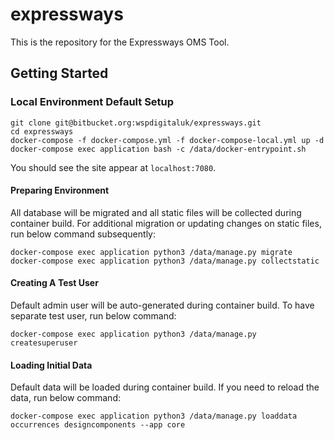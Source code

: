 # expressways

This is the repository for the Expressways OMS Tool.

## Getting Started
### Local Environment Default Setup
```
git clone git@bitbucket.org:wspdigitaluk/expressways.git
cd expressways
docker-compose -f docker-compose.yml -f docker-compose-local.yml up -d
docker-compose exec application bash -c /data/docker-entrypoint.sh
```
You should see the site appear at `localhost:7080`.

#### Preparing Environment
All database will be migrated and all static files will be collected during container build. 
For additional migration or updating changes on static files, run below command subsequently:
```
docker-compose exec application python3 /data/manage.py migrate
docker-compose exec application python3 /data/manage.py collectstatic
```

#### Creating A Test User
Default admin user will be auto-generated during container build. To have separate test user, run below command:
```
docker-compose exec application python3 /data/manage.py createsuperuser
```

#### Loading Initial Data
Default data will be loaded during container build. If you need to reload the data, run below command:
```
docker-compose exec application python3 /data/manage.py loaddata occurrences designcomponents --app core
```
